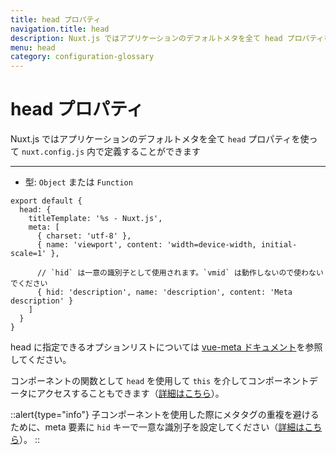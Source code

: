 ```yaml
---
title: head プロパティ
navigation.title: head
description: Nuxt.js ではアプリケーションのデフォルトメタを全て head プロパティを使って nuxt.config.js 内で定義することができます
menu: head
category: configuration-glossary
---
```

# head プロパティ

Nuxt.js ではアプリケーションのデフォルトメタを全て `head` プロパティを使って `nuxt.config.js` 内で定義することができます

---

- 型: `Object` または `Function`

```js{}[nuxt.config.js]
export default {
  head: {
    titleTemplate: '%s - Nuxt.js',
    meta: [
      { charset: 'utf-8' },
      { name: 'viewport', content: 'width=device-width, initial-scale=1' },

      // `hid` は一意の識別子として使用されます。`vmid` は動作しないので使わないでください
      { hid: 'description', name: 'description', content: 'Meta description' }
    ]
  }
}
```

head に指定できるオプションリストについては [vue-meta ドキュメント](https://vue-meta.nuxtjs.org/api/#metainfo-properties)を参照してください。

コンポーネントの関数として `head` を使用して `this` を介してコンポーネントデータにアクセスすることもできます（[詳細はこちら](/docs/components-glossary/head)）。

::alert{type="info"}
子コンポーネントを使用した際にメタタグの重複を避けるために、meta 要素に `hid` キーで一意な識別子を設定してください（[詳細はこちら](https://vue-meta.nuxtjs.org/api/#tagidkeyname)）。
::
